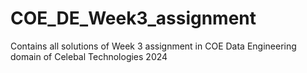 # COE_DE_Week3_assignment
Contains all solutions of Week 3 assignment in COE Data Engineering domain of Celebal Technologies 2024
